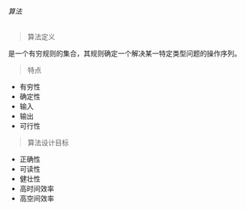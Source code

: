 ###### 算法

> 算法定义

是一个有穷规则的集合，其规则确定一个解决某一特定类型问题的操作序列。

> 特点
- 有穷性
- 确定性
- 输入
- 输出
- 可行性

> 算法设计目标
- 正确性
- 可读性
- 健壮性
- 高时间效率
- 高空间效率

